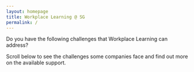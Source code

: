 ```yaml
---
layout: homepage
title: Workplace Learning @ SG
permalink: /
---
```



<p style="text-align:left">Do you have the following challenges that Workplace Learning can address?</p>


<p style="text-align:left">Scroll below to see the challenges some companies face and find out more on the available support.</p>

<!-- Type your notification here - the notification bar will not appear if this is empty. For other changes, refer to _data/homepage.yml to edit the homepage -->


